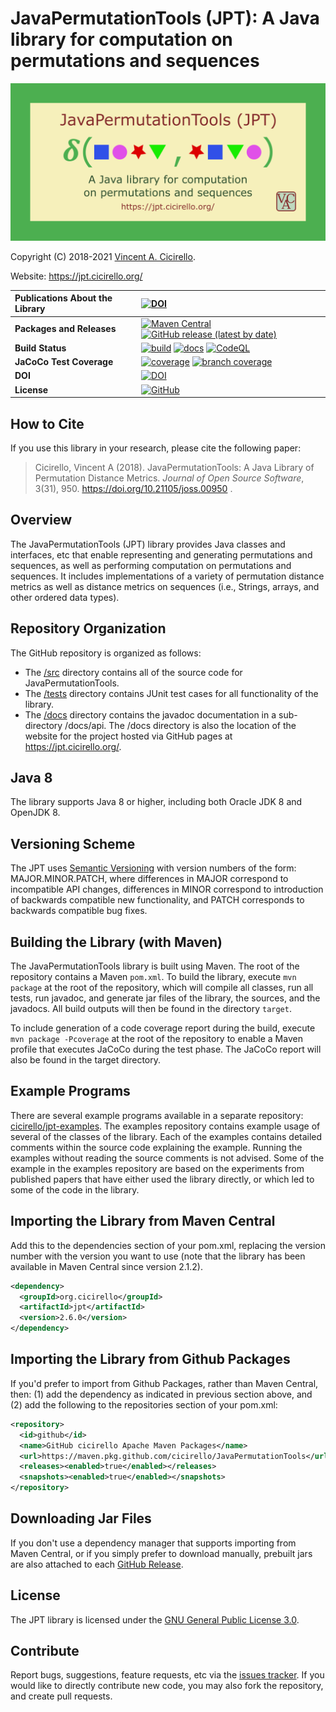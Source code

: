 # JavaPermutationTools (JPT): A Java library for computation on permutations and sequences 

[<img alt="JavaPermutationTools - A Java library for computation on permutations and sequences" 
     src="docs/images/jpt.png" width="640">](#javapermutationtools-jpt-a-java-library-for-computation-on-permutations-and-sequences)

Copyright (C) 2018-2021 [Vincent A. Cicirello](https://www.cicirello.org/).

Website: https://jpt.cicirello.org/

| __Publications About the Library__ | [![DOI](http://joss.theoj.org/papers/10.21105/joss.00950/status.svg)](https://doi.org/10.21105/joss.00950) |
| :--- | :--- |
| __Packages and Releases__ | [![Maven Central](https://img.shields.io/maven-central/v/org.cicirello/jpt.svg?label=Maven%20Central&logo=apachemaven)](https://search.maven.org/artifact/org.cicirello/jpt) [![GitHub release (latest by date)](https://img.shields.io/github/v/release/cicirello/JavaPermutationTools?logo=GitHub)](https://github.com/cicirello/JavaPermutationTools/releases) |
| __Build Status__ | [![build](https://github.com/cicirello/JavaPermutationTools/actions/workflows/build.yml/badge.svg)](https://github.com/cicirello/JavaPermutationTools/actions/workflows/build.yml) [![docs](https://github.com/cicirello/JavaPermutationTools/actions/workflows/docs.yml/badge.svg)](https://jpt.cicirello.org/api/) [![CodeQL](https://github.com/cicirello/JavaPermutationTools/actions/workflows/codeql-analysis.yml/badge.svg)](https://github.com/cicirello/JavaPermutationTools/actions/workflows/codeql-analysis.yml) |
| __JaCoCo Test Coverage__ | [![coverage](../badges/jacoco.svg)](https://github.com/cicirello/JavaPermutationTools/actions/workflows/build.yml) [![branch coverage](../badges/branches.svg)](https://github.com/cicirello/JavaPermutationTools/actions/workflows/build.yml) |
| __DOI__ | [![DOI](https://zenodo.org/badge/139182095.svg)](https://zenodo.org/badge/latestdoi/139182095) |
| __License__ | [![GitHub](https://img.shields.io/github/license/cicirello/JavaPermutationTools)](https://github.com/cicirello/JavaPermutationTools/blob/master/LICENSE) | 

## How to Cite

If you use this library in your research, please cite the following paper:

> Cicirello, Vincent A (2018). JavaPermutationTools: A Java Library of Permutation Distance Metrics. *Journal of Open Source Software*, 3(31), 950.  https://doi.org/10.21105/joss.00950 .

## Overview

The JavaPermutationTools (JPT) library provides Java classes and interfaces, etc that 
enable representing and generating permutations and sequences, as well as performing 
computation on permutations and sequences. It includes implementations of a variety 
of permutation distance metrics as well as distance metrics on sequences (i.e., Strings, 
arrays, and other ordered data types). 

## Repository Organization

The GitHub repository is organized as follows:
* The [/src](src) directory contains all of the source code for JavaPermutationTools.
* The [/tests](tests) directory contains JUnit test cases for all functionality of the library.
* The [/docs](docs) directory contains the javadoc documentation in a sub-directory /docs/api. The /docs directory is also the location of the website for the project hosted via GitHub pages at https://jpt.cicirello.org/.

## Java 8

The library supports Java 8 or higher, including both Oracle JDK 8 and OpenJDK 8.

## Versioning Scheme

The JPT uses [Semantic Versioning](https://semver.org/) with version 
numbers of the form: MAJOR.MINOR.PATCH, where differences in MAJOR 
correspond to incompatible API changes, differences in MINOR correspond 
to introduction of backwards compatible new functionality, and PATCH 
corresponds to backwards compatible bug fixes. 

## Building the Library (with Maven)

The JavaPermutationTools library is built using Maven. The root of the
repository contains a Maven `pom.xml`.  To build the library, 
execute `mvn package` at the root of the repository, which
will compile all classes, run all tests, run javadoc, and generate 
jar files of the library, the sources, and the javadocs. All build 
outputs will then be found in the directory `target`.

To include generation of a code coverage report during the build,
execute `mvn package -Pcoverage` at the root of the repository to 
enable a Maven profile that executes JaCoCo during the test 
phase. The JaCoCo report will also be found in the target directory.

## Example Programs

There are several example programs available in a separate 
repository: [cicirello/jpt-examples](https://github.com/cicirello/jpt-examples). The
examples repository contains example usage of several of the classes of the 
library. Each of the examples contains detailed comments within the source 
code explaining the example. Running the examples without reading the source 
comments is not advised. Some of the example in the examples repository are
based on the experiments from published papers that have either used the library
directly, or which led to some of the code in the library.

## Importing the Library from Maven Central

Add this to the dependencies section of your pom.xml, replacing the version number 
with the version you want to use (note that the library has been available in Maven
Central since version 2.1.2).

```XML
<dependency>
  <groupId>org.cicirello</groupId>
  <artifactId>jpt</artifactId>
  <version>2.6.0</version>
</dependency>
```

## Importing the Library from Github Packages

If you'd prefer to import from Github Packages, rather than Maven Central, 
then: (1) add the dependency as indicated in previous section above, 
and (2) add the following to the repositories section of your pom.xml:

```XML
<repository>
  <id>github</id>
  <name>GitHub cicirello Apache Maven Packages</name>
  <url>https://maven.pkg.github.com/cicirello/JavaPermutationTools</url>
  <releases><enabled>true</enabled></releases>
  <snapshots><enabled>true</enabled></snapshots>
</repository>
```

## Downloading Jar Files

If you don't use a dependency manager that supports importing from Maven Central,
or if you simply prefer to download manually, prebuilt jars are also attached to 
each [GitHub Release](https://github.com/cicirello/JavaPermutationTools).

## License

The JPT library is licensed under the [GNU General Public License 3.0](https://www.gnu.org/licenses/gpl-3.0.en.html).


## Contribute

Report bugs, suggestions, feature requests, etc via the [issues tracker](https://github.com/cicirello/JavaPermutationTools/issues).  If you would 
like to directly contribute new code, you may also fork the repository, 
and create pull requests.
